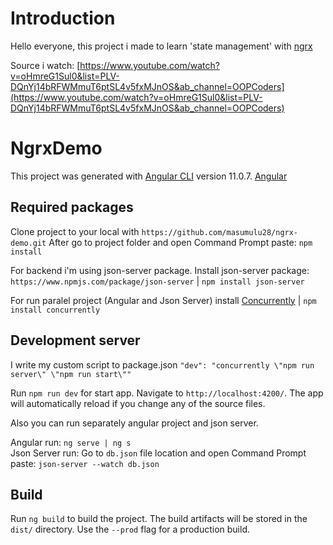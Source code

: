 # Introduction

Hello everyone, this project i made to learn 'state management' with [ngrx](https://ngrx.io)

Source i watch: [https://www.youtube.com/watch?v=oHmreG1Sul0&list=PLV-DQnYj14bRFWMmuT6ptSL4v5fxMJnOS&ab_channel=OOPCoders](https://www.youtube.com/watch?v=oHmreG1Sul0&list=PLV-DQnYj14bRFWMmuT6ptSL4v5fxMJnOS&ab_channel=OOPCoders)

# NgrxDemo

This project was generated with [Angular CLI](https://github.com/angular/angular-cli) version 11.0.7.
[Angular](https://angular.io)

## Required packages

Clone project to your local with `https://github.com/masumulu28/ngrx-demo.git` After go to project folder and open Command Prompt paste: `npm install`

For backend i'm using json-server package. Install json-server package: `https://www.npmjs.com/package/json-server` | `npm install json-server`

For run paralel project (Angular and Json Server) install [Concurrently](https://www.npmjs.com/package/concurrently) | `npm install concurrently`

## Development server

I write my custom script to package.json `"dev": "concurrently \"npm run server\" \"npm run start\""`  

Run `npm run dev` for start app. Navigate to `http://localhost:4200/`. The app will automatically reload if you change any of the source files.

Also you can run separately angular project and json server.  

Angular run: `ng serve | ng s`  
Json Server run: Go to `db.json` file location and open Command Prompt paste: `json-server --watch db.json`

## Build

Run `ng build` to build the project. The build artifacts will be stored in the `dist/` directory. Use the `--prod` flag for a production build.
